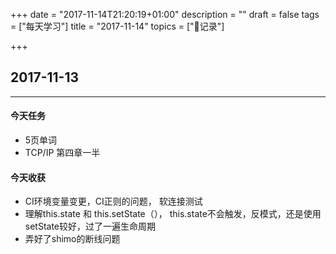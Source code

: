 +++
date = "2017-11-14T21:20:19+01:00"
description = ""
draft = false
tags = ["每天学习"]
title = "2017-11-14"
topics = ["记录"]

+++

## 2017-11-13

---
#### 今天任务
* 5页单词
* TCP/IP 第四章一半

#### 今天收获

* CI环境变量变更，CI正则的问题， 软连接测试
* 理解this.state 和 this.setState（）， this.state不会触发，反模式，还是使用setState较好，过了一遍生命周期
* 弄好了shimo的断线问题